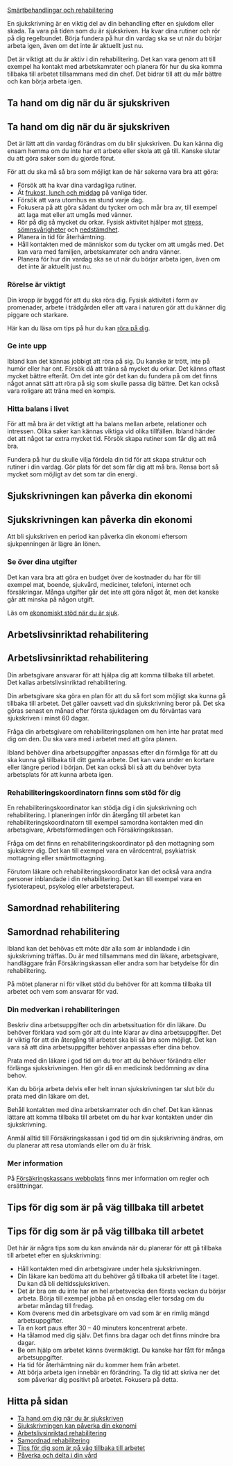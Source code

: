 [Smärtbehandlingar och rehabilitering](https://www.1177.se/undersokning-behandling/smartbehandlingar-och-rehabilitering/)

En sjukskrivning är en viktig del av din behandling efter en sjukdom eller skada. Ta vara på tiden som du är sjukskriven. Ha kvar dina rutiner och rör på dig regelbundet. Börja fundera på hur din vardag ska se ut när du börjar arbeta igen, även om det inte är aktuellt just nu.

Det är viktigt att du är aktiv i din rehabilitering. Det kan vara genom att till exempel ha kontakt med arbetskamrater och planera för hur du ska komma tillbaka till arbetet tillsammans med din chef. Det bidrar till att du mår bättre och kan börja arbeta igen.

Ta hand om dig när du är sjukskriven
------------------------------------

Ta hand om dig när du är sjukskriven
------------------------------------

Det är lätt att din vardag förändras om du blir sjukskriven. Du kan känna dig ensam hemma om du inte har ett arbete eller skola att gå till. Kanske slutar du att göra saker som du gjorde förut.

För att du ska må så bra som möjligt kan de här sakerna vara bra att göra:

*   Försök att ha kvar dina vardagliga rutiner.
*   Ät [frukost, lunch och middag](https://www.1177.se/liv--halsa/ata-for-att-ma-bra/sa-ater-du-halsosamt/) på vanliga tider.
*   Försök att vara utomhus en stund varje dag.
*   Fokusera på att göra sådant du tycker om och mår bra av, till exempel att laga mat eller att umgås med vänner.
*   Rör på dig så mycket du orkar. Fysisk aktivitet hjälper mot [stress](https://www.1177.se/liv--halsa/stresshantering-och-somn/stress/), [sömnsvårigheter](https://www.1177.se/liv--halsa/stresshantering-och-somn/somnsvarigheter/) och [nedstämdhet](https://www.1177.se/liv--halsa/psykisk-halsa/nedstamdhet/).
*   Planera in tid för återhämtning.
*   Håll kontakten med de människor som du tycker om att umgås med. Det kan vara med familjen, arbetskamrater och andra vänner.
*   Planera för hur din vardag ska se ut när du börjar arbeta igen, även om det inte är aktuellt just nu.

### Rörelse är viktigt

Din kropp är byggd för att du ska röra dig. Fysisk aktivitet i form av promenader, arbete i trädgården eller att vara i naturen gör att du känner dig piggare och starkare.

Här kan du läsa om tips på hur du kan [röra på dig](https://www.1177.se/liv--halsa/traning-och-fysisk-halsa/rorelse-ar-livsviktigt/#section-17458).

### Ge inte upp

Ibland kan det kännas jobbigt att röra på sig. Du kanske är trött, inte på humör eller har ont. Försök då att träna så mycket du orkar. Det känns oftast mycket bättre efteråt. Om det inte gör det kan du fundera på om det finns något annat sätt att röra på sig som skulle passa dig bättre. Det kan också vara roligare att träna med en kompis.

### Hitta balans i livet

För att må bra är det viktigt att ha balans mellan arbete, relationer och intressen. Olika saker kan kännas viktiga vid olika tillfällen. Ibland händer det att något tar extra mycket tid. Försök skapa rutiner som får dig att må bra.

Fundera på hur du skulle vilja fördela din tid för att skapa struktur och rutiner i din vardag. Gör plats för det som får dig att må bra. Rensa bort så mycket som möjligt av det som tar din energi.

Sjukskrivningen kan påverka din ekonomi
---------------------------------------

Sjukskrivningen kan påverka din ekonomi
---------------------------------------

Att bli sjukskriven en period kan påverka din ekonomi eftersom sjukpenningen är lägre än lönen.

### Se över dina utgifter

Det kan vara bra att göra en budget över de kostnader du har för till exempel mat, boende, sjukvård, mediciner, telefoni, internet och försäkringar. Många utgifter går det inte att göra något åt, men det kanske går att minska på någon utgift.

Läs om [ekonomiskt stöd när du är sjuk](https://www.1177.se/sa-fungerar-varden/kostnader-och-ersattningar/ekonomiskt-stod-nar-du-ar-sjuk/).

Arbetslivsinriktad rehabilitering
---------------------------------

Arbetslivsinriktad rehabilitering
---------------------------------

Din arbetsgivare ansvarar för att hjälpa dig att komma tillbaka till arbetet. Det kallas arbetslivsinriktad rehabilitering.

Din arbetsgivare ska göra en plan för att du så fort som möjligt ska kunna gå tillbaka till arbetet. Det gäller oavsett vad din sjukskrivning beror på. Det ska göras senast en månad efter första sjukdagen om du förväntas vara sjukskriven i minst 60 dagar.

Fråga din arbetsgivare om rehabiliteringsplanen om hen inte har pratat med dig om den. Du ska vara med i arbetet med att göra planen.

Ibland behöver dina arbetsuppgifter anpassas efter din förmåga för att du ska kunna gå tillbaka till ditt gamla arbete. Det kan vara under en kortare eller längre period i början. Det kan också bli så att du behöver byta arbetsplats för att kunna arbeta igen.

### Rehabiliteringskoordinatorn finns som stöd för dig

En rehabiliteringskoordinator kan stödja dig i din sjukskrivning och rehabilitering. I planeringen inför din återgång till arbetet kan rehabiliteringskoordinatorn till exempel samordna kontakten med din arbetsgivare, Arbetsförmedlingen och Försäkringskassan.

Fråga om det finns en rehabiliteringskoordinator på den mottagning som sjukskrev dig. Det kan till exempel vara en vårdcentral, psykiatrisk mottagning eller smärtmottagning.

Förutom läkare och rehabiliteringskoordinator kan det också vara andra personer inblandade i din rehabilitering. Det kan till exempel vara en fysioterapeut, psykolog eller arbetsterapeut.

Samordnad rehabilitering
------------------------

Samordnad rehabilitering
------------------------

Ibland kan det behövas ett möte där alla som är inblandade i din sjukskrivning träffas. Du är med tillsammans med din läkare, arbetsgivare, handläggare från Försäkringskassan eller andra som har betydelse för din rehabilitering.

På mötet planerar ni för vilket stöd du behöver för att komma tillbaka till arbetet och vem som ansvarar för vad.

### Din medverkan i rehabiliteringen

Beskriv dina arbetsuppgifter och din arbetssituation för din läkare. Du behöver förklara vad som gör att du inte klarar av dina arbetsuppgifter. Det är viktig för att din återgång till arbetet ska bli så bra som möjligt. Det kan vara så att dina arbetsuppgifter behöver anpassas efter dina behov.

Prata med din läkare i god tid om du tror att du behöver förändra eller förlänga sjukskrivningen. Hen gör då en medicinsk bedömning av dina behov.

Kan du börja arbeta delvis eller helt innan sjukskrivningen tar slut bör du prata med din läkare om det.

Behåll kontakten med dina arbetskamrater och din chef. Det kan kännas lättare att komma tillbaka till arbetet om du har kvar kontakten under din sjukskrivning.

Anmäl alltid till Försäkringskassan i god tid om din sjukskrivning ändras, om du planerar att resa utomlands eller om du är frisk.

### Mer information

På [Försäkringskassans webbplats](https://www.1177.se/lankbiblioteket/nationella-lankar/f/forsakringskassan---behallare/forsakringskassan---rehabilitering/) finns mer information om regler och ersättningar.

Tips för dig som är på väg tillbaka till arbetet
------------------------------------------------

Tips för dig som är på väg tillbaka till arbetet
------------------------------------------------

Det här är några tips som du kan använda när du planerar för att gå tillbaka till arbetet efter en sjukskrivning:

*   Håll kontakten med din arbetsgivare under hela sjukskrivningen.
*   Din läkare kan bedöma att du behöver gå tillbaka till arbetet lite i taget. Du kan då bli deltidssjukskriven.
*   Det är bra om du inte har en hel arbetsvecka den första veckan du börjar arbeta. Börja till exempel jobba på en onsdag eller torsdag om du arbetar måndag till fredag.
*   Kom överens med din arbetsgivare om vad som är en rimlig mängd arbetsuppgifter.
*   Ta en kort paus efter 30 – 40 minuters koncentrerat arbete.
*   Ha tålamod med dig själv. Det finns bra dagar och det finns mindre bra dagar.
*   Be om hjälp om arbetet känns övermäktigt. Du kanske har fått för många arbetsuppgifter.
*   Ha tid för återhämtning när du kommer hem från arbetet.
*   Att börja arbeta igen innebär en förändring. Ta dig tid att skriva ner det som påverkar dig positivt på arbetet. Fokusera på detta.

Hitta på sidan
--------------

*   [Ta hand om dig när du är sjukskriven](https://www.1177.se/undersokning-behandling/smartbehandlingar-och-rehabilitering/sjukskrivning-och-rehabilitering/#section-147729)
*   [Sjukskrivningen kan påverka din ekonomi](https://www.1177.se/undersokning-behandling/smartbehandlingar-och-rehabilitering/sjukskrivning-och-rehabilitering/#section-147738)
*   [Arbetslivsinriktad rehabilitering](https://www.1177.se/undersokning-behandling/smartbehandlingar-och-rehabilitering/sjukskrivning-och-rehabilitering/#section-147779)
*   [Samordnad rehabilitering](https://www.1177.se/undersokning-behandling/smartbehandlingar-och-rehabilitering/sjukskrivning-och-rehabilitering/#section-147781)
*   [Tips för dig som är på väg tillbaka till arbetet](https://www.1177.se/undersokning-behandling/smartbehandlingar-och-rehabilitering/sjukskrivning-och-rehabilitering/#section-147782)
*   [Påverka och delta i din vård](https://www.1177.se/undersokning-behandling/smartbehandlingar-och-rehabilitering/sjukskrivning-och-rehabilitering/#section-147783)
